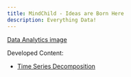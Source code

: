 ```yaml
---
title: MindChild - Ideas are Born Here
description: Everything Data!
---
```


[Data Analytics image](./https://images.unsplash.com/photo-1543286386-713bdd548da4?ixlib=rb-1.2.1&ixid=MnwxMjA3fDB8MHxwaG90by1wYWdlfHx8fGVufDB8fHx8&auto=format&fit=crop&w=1170&q=80)

Developed Content:

- [Time Series Decomposition](/Timeseries/index.md)




